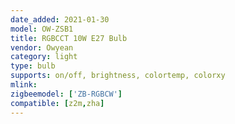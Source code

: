 ```yaml
---
date_added: 2021-01-30
model: OW-ZSB1
title: RGBCCT 10W E27 Bulb
vendor: Owyean 
category: light
type: bulb
supports: on/off, brightness, colortemp, colorxy
mlink: 
zigbeemodel: ['ZB-RGBCW']
compatible: [z2m,zha]
---
```

